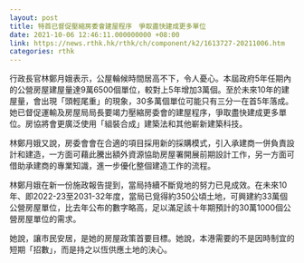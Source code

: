 ```yaml
---
layout: post
title: 特首已督促壓縮房委會建屋程序　爭取盡快建成更多單位
date: 2021-10-06 12:46:11.000000000 +08:00
link: https://news.rthk.hk/rthk/ch/component/k2/1613727-20211006.htm
categories: rthk
---
```


行政長官林鄭月娥表示，公屋輪候時間居高不下，令人憂心。本屆政府5年任期內的公營房屋建屋量達9萬6500個單位，較對上5年增加3萬個。至於未來10年的建屋量，會出現「頭輕尾重」的現象，30多萬個單位可能只有三分一在首5年落成。她已督促運輸及房屋局局長要竭力壓縮房委會的建屋程序，爭取盡快建成更多單位。房協將會更廣泛使用「組裝合成」建築法和其他嶄新建築科技。

林鄭月娥又說，房委會會在合適的項目採用新的採購模式，引入承建商一併負責設計和建造，一方面可藉此騰出額外資源協助房屋署開展前期設計工作，另一方面可借助承建商的專業知識，進一步優化整個建造工作的流程。

林鄭月娥在新一份施政報告提到，當局持續不斷覓地的努力已見成效。在未來10年、即2022-23至2031-32年度，當局已覓得約350公頃土地，可興建約33萬個公營房屋單位，比去年公布的數字略高，足以滿足該十年期預計的30萬1000個公營房屋單位的需求。

她說，讓市民安居，是她的房屋政策首要目標。她說，本港需要的不是因時制宜的短期「招數」，而是持之以恆供應土地的決心。
